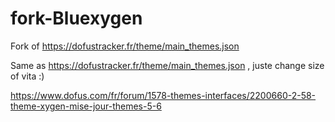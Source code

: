 # fork-Bluexygen
Fork of https://dofustracker.fr/theme/main_themes.json

Same as https://dofustracker.fr/theme/main_themes.json , juste change size of vita :)

https://www.dofus.com/fr/forum/1578-themes-interfaces/2200660-2-58-theme-xygen-mise-jour-themes-5-6
